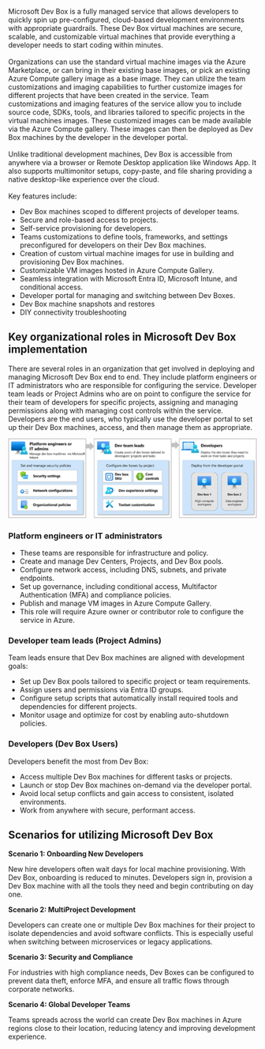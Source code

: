 Microsoft Dev Box is a fully managed service that allows developers to quickly spin up pre-configured, cloud-based development environments with appropriate guardrails. These Dev Box virtual machines are secure, scalable, and customizable virtual machines that provide everything a developer needs to start coding within minutes.<br><br>Organizations can use the standard virtual machine images via the Azure Marketplace, or can bring in their existing base images, or pick an existing Azure Compute gallery image as a base image. They can utilize the team customizations and imaging capabilities to further customize images for different projects that have been created in the service. Team customizations and imaging features of the service allow you to include source code, SDKs, tools, and libraries tailored to specific projects in the virtual machines images. These customized images can be made available via the Azure Compute gallery. These images can then be deployed as Dev Box machines by the developer in the developer portal. <br><br>Unlike traditional development machines, Dev Box is accessible from anywhere via a browser or Remote Desktop application like Windows App. It also supports multimonitor setups, copy-paste, and file sharing providing a native desktop-like experience over the cloud.<br><br>Key features include:

- Dev Box machines scoped to different projects of developer teams.
- Secure and role-based access to projects. 
- Self-service provisioning for developers.
- Teams customizations to define tools, frameworks, and settings preconfigured for developers on their Dev Box machines.
- Creation of custom virtual machine images for use in building and provisioning Dev Box machines.
- Customizable VM images hosted in Azure Compute Gallery.
- Seamless integration with Microsoft Entra ID, Microsoft Intune, and conditional access.
- Developer portal for managing and switching between Dev Boxes.
- Dev Box machine snapshots and restores
- DIY connectivity troubleshooting

## Key organizational roles in Microsoft Dev Box implementation

There are several roles in an organization that get involved in deploying and managing Microsoft Dev Box end to end. They include platform engineers or IT administrators who are responsible for configuring the service. Developer team leads or Project Admins who are on point to configure the service for their team of developers for specific projects, assigning and managing permissions along with managing cost controls within the service. Developers are the end users, who typically use the developer portal to set up their Dev Box machines, access, and then manage them as appropriate. 

![Screenshot of a computer AI-generated content may be incorrect.](../media/image-1.png)

### Platform engineers or IT administrators

- These teams are responsible for infrastructure and policy.
- Create and manage Dev Centers, Projects, and Dev Box pools.
- Configure network access, including DNS, subnets, and private endpoints.
- Set up governance, including conditional access, Multifactor Authentication (MFA) and compliance policies.
- Publish and manage VM images in Azure Compute Gallery.
- This role will require Azure owner or contributor role to configure the service in Azure.

### Developer team leads (Project Admins)

Team leads ensure that Dev Box machines are aligned with development goals:

- Set up Dev Box pools tailored to specific project or team requirements.
- Assign users and permissions via Entra ID groups.
- Configure setup scripts that automatically install required tools and dependencies for different projects.
- Monitor usage and optimize for cost by enabling auto-shutdown policies.

### Developers (Dev Box Users)

Developers benefit the most from Dev Box:

- Access multiple Dev Box machines for different tasks or projects.
- Launch or stop Dev Box machines on-demand via the developer portal.
- Avoid local setup conflicts and gain access to consistent, isolated environments.
- Work from anywhere with secure, performant access.


## Scenarios for utilizing Microsoft Dev Box

**Scenario 1: Onboarding New Developers**

New hire developers often wait days for local machine provisioning. With Dev Box, onboarding is reduced to minutes. Developers sign in, provision a Dev Box machine with all the tools they need and begin contributing on day one.

**Scenario 2: MultiProject Development**

Developers can create one or multiple Dev Box machines for their project to isolate dependencies and avoid software conflicts. This is especially useful when switching between microservices or legacy applications.

**Scenario 3: Security and Compliance**

For industries with high compliance needs, Dev Boxes can be configured to prevent data theft, enforce MFA, and ensure all traffic flows through corporate networks.

**Scenario 4: Global Developer Teams**

Teams spreads across the world can create Dev Box machines in Azure regions close to their location, reducing latency and improving development experience.